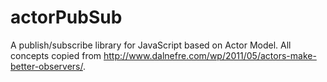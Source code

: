 actorPubSub
===========

A publish/subscribe library for JavaScript based on Actor Model. All concepts copied from http://www.dalnefre.com/wp/2011/05/actors-make-better-observers/.
